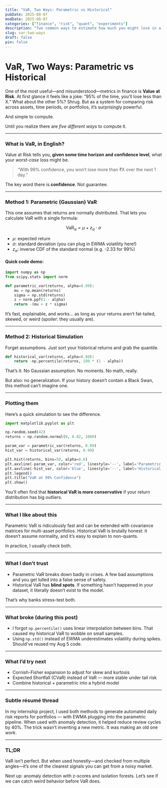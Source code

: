 ```yaml
---
title: "VaR, Two Ways: Parametric vs Historical"
pubDate: 2025-08-07
modDate: 2025-08-07
categories: ["finance", "risk", "quant", "experiments"]
description: "Two common ways to estimate how much you might lose in a portfolio — and what they each get wrong."
slug: var-two-ways
draft: false
pin: false
---
```


# VaR, Two Ways: Parametric vs Historical

One of the most useful—and misunderstood—metrics in finance is **Value at Risk**. At first glance it feels like a joke: “95% of the time, you’ll lose less than X.” What about the other 5%? Shrug. But as a system for comparing risk across assets, time periods, or portfolios, it’s surprisingly powerful.

And simple to compute.

Until you realize there are *five different ways* to compute it.

---

### What is VaR, in English?

Value at Risk tells you, **given some time horizon and confidence level**, what your *worst-case* loss might be.

> “With 99% confidence, you won’t lose more than ₹X over the next 1 day.”

The key word there is **confidence**. Not guarantee.

---

### Method 1: Parametric (Gaussian) VaR

This one assumes that returns are normally distributed. That lets you calculate VaR with a single formula:

$$
\text{VaR}_\alpha = \mu + z_\alpha \cdot \sigma
$$

* $\mu$: expected return
* $\sigma$: standard deviation (you can plug in EWMA volatility here!)
* $z_\alpha$: inverse CDF of the standard normal (e.g. -2.33 for 99%)

#### Quick code demo:

```python
import numpy as np
from scipy.stats import norm

def parametric_var(returns, alpha=0.99):
    mu = np.mean(returns)
    sigma = np.std(returns)
    z = norm.ppf(1 - alpha)
    return -(mu + z * sigma)
```

It’s fast, explainable, and works… as long as your returns aren’t fat-tailed, skewed, or weird (spoiler: they usually are).

---

### Method 2: Historical Simulation

Forget assumptions. Just sort your historical returns and grab the quantile.

```python
def historical_var(returns, alpha=0.99):
    return -np.percentile(returns, 100 * (1 - alpha))
```

That’s it. No Gaussian assumption. No moments. No math, really.

But also: no generalization. If your history doesn’t contain a Black Swan, this method can’t imagine one.

---

### Plotting them

Here’s a quick simulation to see the difference.

```python
import matplotlib.pyplot as plt

np.random.seed(42)
returns = np.random.normal(0, 0.02, 1000)

param_var = parametric_var(returns, 0.99)
hist_var = historical_var(returns, 0.99)

plt.hist(returns, bins=50, alpha=0.6)
plt.axvline(-param_var, color='red', linestyle='--', label='Parametric VaR')
plt.axvline(-hist_var, color='blue', linestyle='--', label='Historical VaR')
plt.legend()
plt.title("VaR at 99% Confidence")
plt.show()
```

You’ll often find that **historical VaR is more conservative** if your return distribution has big outliers.

---

### What I like about this

Parametric VaR is ridiculously fast and can be extended with covariance matrices for multi-asset portfolios.
Historical VaR is brutally honest: it doesn’t assume normality, and it’s easy to explain to non-quants.

In practice, I usually check both.

---

### What I don’t trust

* Parametric VaR breaks down badly in crises. A few bad assumptions and you get lulled into a false sense of safety.
* Historical VaR has **blind spots**. If something hasn’t happened in your dataset, it literally doesn’t exist to the model.

That’s why banks stress-test both.

---

### What broke (during this post)

* I forgot `np.percentile()` uses linear interpolation between bins. That caused my historical VaR to wobble on small samples.
* Using `np.std()` instead of EWMA underestimates volatility during spikes. Should’ve reused my Aug 5 code.

---

### What I’d try next

* Cornish-Fisher expansion to adjust for skew and kurtosis
* Expected Shortfall (CVaR) instead of VaR — more stable under tail risk
* Combine historical + parametric into a hybrid model

---

### Subtle résumé thread

In my internship project, I used both methods to generate automated daily risk reports for portfolios — with EWMA plugging into the parametric pipeline. When used with anomaly detection, it helped reduce review cycles by 40%. The trick wasn’t inventing a new metric. It was making an old one *work*.

---

### TL;DR

VaR isn’t perfect. But when used honestly—and checked from multiple angles—it’s one of the clearest signals you can get from a noisy market.

Next up: anomaly detection with z-scores and isolation forests. Let’s see if we can catch weird behavior before VaR does.

